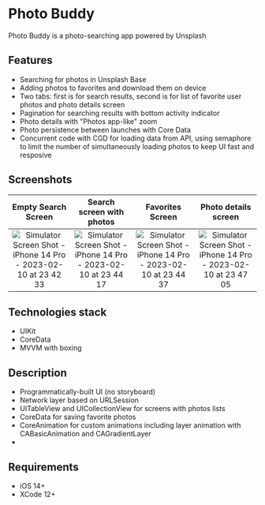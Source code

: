 # Photo Buddy
Photo Buddy is a photo-searching app powered by Unsplash

## Features
- Searching for photos in Unsplash Base
- Adding photos to favorites and download them on device
- Two tabs: first is for search results, second is for list of favorite user photos and photo details screen
- Pagination for searching results with bottom activity indicator
- Photo details with "Photos app-like" zoom
- Photo persistence between launches with Core Data
- Concurrent code with CGD for loading data from API, using semaphore to limit the number of simultaneously loading photos to keep UI fast and resposive


 
 ## Screenshots
| Empty Search Screen | Search screen with photos | Favorites Screen | Photo details screen |
:---:|:---:|:---:|:---:|
![Simulator Screen Shot - iPhone 14 Pro - 2023-02-10 at 23 42 33](https://user-images.githubusercontent.com/90643294/218172377-3e870c7d-72eb-4290-a541-9d4870aa2d70.png)| ![Simulator Screen Shot - iPhone 14 Pro - 2023-02-10 at 23 44 17](https://user-images.githubusercontent.com/90643294/218172556-6ef581e4-821f-4334-a487-8adbf93994a0.png) |![Simulator Screen Shot - iPhone 14 Pro - 2023-02-10 at 23 44 37](https://user-images.githubusercontent.com/90643294/218172617-7af2eb55-4aeb-4315-ba38-db596a1c75b0.png) |![Simulator Screen Shot - iPhone 14 Pro - 2023-02-10 at 23 47 05](https://user-images.githubusercontent.com/90643294/218173012-4f0a2222-8033-4eed-a580-2de540e7af7d.png)




 ## Technologies stack
 - UIKit
 - CoreData
 - MVVM with boxing
 
 ## Description
 - Programmatically-built UI (no storyboard)
 - Network layer based on URLSession
 - UITableView and UICollectionView for screens with photos lists
 - CoreData for saving favorite photos
 - CoreAnimation for custom animations including layer animation with CABasicAnimation and CAGradientLayer
 - 
 
 ## Requirements
 - iOS 14+
 - XCode 12+
